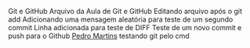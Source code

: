 ﻿Git e GitHub
Arquivo da Aula de Git e GitHub
Editando arquivo após o git add
Adicionando uma mensagem aleatória para teste de um segundo commit
Linha adicionada para teste de DIFF
Teste de um novo commit e push para o Github
[Pedro Martins](https://pedromartins.dev)
testando git pelo cmd
